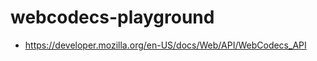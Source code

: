 webcodecs-playground
====================
- https://developer.mozilla.org/en-US/docs/Web/API/WebCodecs_API
